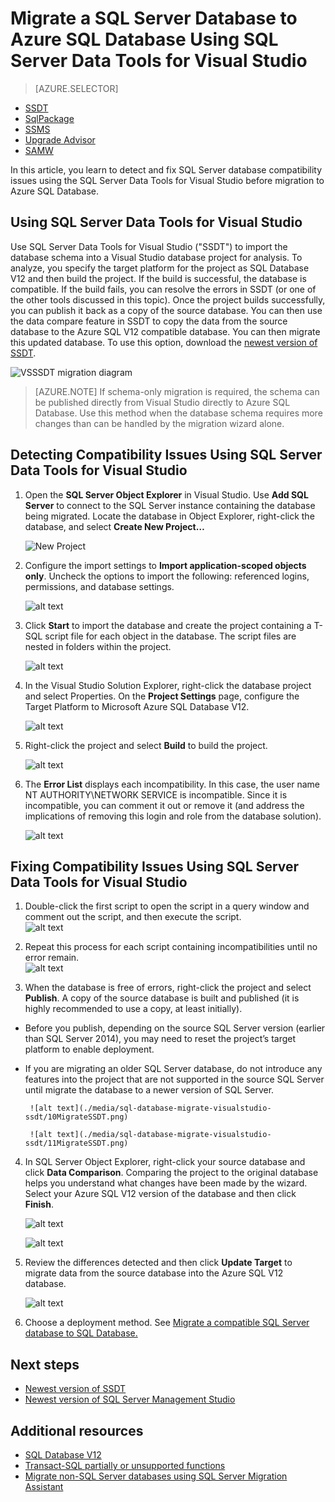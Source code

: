 <properties
   pageTitle="Fix SQL Server database compatibility issues before migration to SQL Database | Microsoft Azure"
   description="Microsoft Azure SQL Database, database migration, compatibility, SQL Azure Migration Wizard, SSDT"
   services="sql-database"
   documentationCenter=""
   authors="CarlRabeler"
   manager="jhubbard"
   editor=""/>

<tags
   ms.service="sql-database"
   ms.devlang="NA"
   ms.topic="article"
   ms.tgt_pltfrm="NA"
   ms.workload="sqldb-migrate"
   ms.date="08/24/2016"
   ms.author="carlrab"/>

# <a name="migrate-a-sql-server-database-to-azure-sql-database-using-sql-server-data-tools-for-visual-studio"></a>Migrate a SQL Server Database to Azure SQL Database Using SQL Server Data Tools for Visual Studio 

> [AZURE.SELECTOR]
- [SSDT](sql-database-cloud-migrate-fix-compatibility-issues-ssdt.md)
- [SqlPackage](sql-database-cloud-migrate-determine-compatibility-sqlpackage.md)
- [SSMS](sql-database-cloud-migrate-determine-compatibility-ssms.md)
- [Upgrade Advisor](http://www.microsoft.com/download/details.aspx?id=48119)
- [SAMW](sql-database-cloud-migrate-fix-compatibility-issues.md)

In this article, you learn to detect and fix SQL Server database compatibility issues using the SQL Server Data Tools for Visual Studio before migration to Azure SQL Database.

## <a name="using-sql-server-data-tools-for-visual-studio"></a>Using SQL Server Data Tools for Visual Studio

Use SQL Server Data Tools for Visual Studio ("SSDT") to import the database schema into a Visual Studio database project for analysis. To analyze, you specify the target platform for the project as SQL Database V12 and then build the project. If the build is successful, the database is compatible. If the build fails, you can resolve the errors in SSDT (or one of the other tools discussed in this topic). Once the project builds successfully, you can publish it back as a copy of the source database. You can then use the data compare feature in SSDT to copy the data from the source database to the Azure SQL V12 compatible database. You can then migrate this updated database. To use this option, download the [newest version of SSDT](https://msdn.microsoft.com/library/mt204009.aspx).

  ![VSSSDT migration diagram](./media/sql-database-cloud-migrate/03VSSSDTDiagram.png)

  > [AZURE.NOTE] If schema-only migration is required, the schema can be published directly from Visual Studio directly to Azure SQL Database. Use this method when the database schema requires more changes than can be handled by the migration wizard alone.

## <a name="detecting-compatibility-issues-using-sql-server-data-tools-for-visual-studio"></a>Detecting Compatibility Issues Using SQL Server Data Tools for Visual Studio
   
1.  Open the **SQL Server Object Explorer** in Visual Studio. Use **Add SQL Server** to connect to the SQL Server instance containing the database being migrated. Locate the database in Object Explorer, right-click the database, and select **Create New Project…**     
    
    ![New Project](./media/sql-database-migrate-visualstudio-ssdt/02MigrateSSDT.png)    
   
2.  Configure the import settings to **Import application-scoped objects only**. Uncheck the options to import the following: referenced logins, permissions, and database settings.    

    ![alt text](./media/sql-database-migrate-visualstudio-ssdt/03MigrateSSDT.png)    

3.  Click **Start** to import the database and create the project containing a T-SQL script file for each object in the database. The script files are nested in folders within the project.    

    ![alt text](./media/sql-database-migrate-visualstudio-ssdt/04MigrateSSDT.png)    

4.  In the Visual Studio Solution Explorer, right-click the database project and select Properties. On the **Project Settings** page,  configure the Target Platform to Microsoft Azure SQL Database V12.    
    
    ![alt text](./media/sql-database-migrate-visualstudio-ssdt/05MigrateSSDT.png)    
    
5.  Right-click the project and select **Build** to build the project.    
    
    ![alt text](./media/sql-database-migrate-visualstudio-ssdt/06MigrateSSDT.png)    
    
6.  The **Error List** displays each incompatibility. In this case, the user name NT AUTHORITY\NETWORK SERVICE is incompatible. Since it is incompatible, you can comment it out or remove it (and address the implications of removing this login and role from the database solution).     
    
    ![alt text](./media/sql-database-migrate-visualstudio-ssdt/07MigrateSSDT.png)    
    
## <a name="fixing-compatibility-issues-using-sql-server-data-tools-for-visual-studio"></a>Fixing Compatibility Issues Using SQL Server Data Tools for Visual Studio

1.  Double-click the first script to open the script in a query window and comment out the script, and then execute the script.     
    ![alt text](./media/sql-database-migrate-visualstudio-ssdt/08MigrateSSDT.png)

2.  Repeat this process for each script containing incompatibilities until no error remain.    
    ![alt text](./media/sql-database-migrate-visualstudio-ssdt/09MigrateSSDT.png)
    
3.  When the database is free of errors, right-click the project and select **Publish**. A copy of the source database is built and published (it is highly recommended to use a copy, at least initially).     
 - Before you publish, depending on the source SQL Server version (earlier than SQL Server 2014), you may need to reset the project’s target platform to enable deployment.     
 - If you are migrating an older SQL Server database, do not introduce any features into the project that are not supported in the source SQL Server until migrate the database to a newer version of SQL Server.     

        ![alt text](./media/sql-database-migrate-visualstudio-ssdt/10MigrateSSDT.png)    
    
        ![alt text](./media/sql-database-migrate-visualstudio-ssdt/11MigrateSSDT.png)    
        
4.  In SQL Server Object Explorer, right-click your source database and click **Data Comparison**. Comparing the project to the original database helps you understand what changes have been made by the wizard. Select your Azure SQL V12 version of the database and then click **Finish**.    
    
    ![alt text](./media/sql-database-migrate-visualstudio-ssdt/12MigrateSSDT.png)    
    
    ![alt text](./media/sql-database-migrate-visualstudio-ssdt/13MigrateSSDT.png)    

5.  Review the differences detected and then click **Update Target** to migrate data from the source database into the Azure SQL V12 database.     
    
    ![alt text](./media/sql-database-migrate-visualstudio-ssdt/14MigrateSSDT.png)    
    
6.  Choose a deployment method. See [Migrate a compatible SQL Server database to SQL Database.](sql-database-cloud-migrate.md)  

## <a name="next-steps"></a>Next steps

- [Newest version of SSDT](https://msdn.microsoft.com/library/mt204009.aspx)
- [Newest version of SQL Server Management Studio](https://msdn.microsoft.com/library/mt238290.aspx)

## <a name="additional-resources"></a>Additional resources

- [SQL Database V12](sql-database-v12-whats-new.md)
- [Transact-SQL partially or unsupported functions](sql-database-transact-sql-information.md)
- [Migrate non-SQL Server databases using SQL Server Migration Assistant](http://blogs.msdn.com/b/ssma/)
